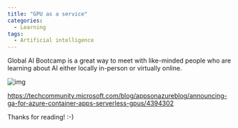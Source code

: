 ```yaml
---
title: "GPU as a service"
categories:
  - Learning
tags:
  - Artificial intelligence
---
```


Global AI Bootcamp is a great way to meet with like-minded people who are learning about AI either locally in-person or virtually online. 

![img](../assets/images/2025-03-21-gpu-as-a-service.png)

https://techcommunity.microsoft.com/blog/appsonazureblog/announcing-ga-for-azure-container-apps-serverless-gpus/4394302

Thanks for reading! :-)

